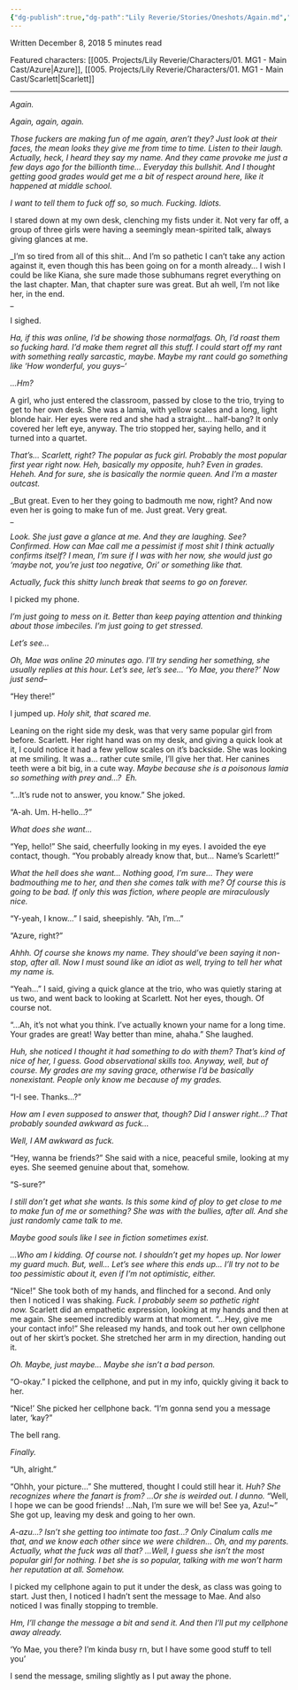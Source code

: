 ```yaml
---
{"dg-publish":true,"dg-path":"Lily Reverie/Stories/Oneshots/Again.md","permalink":"/lily-reverie/stories/oneshots/again/","created":"2024-01-20T03:04:24.125-03:00","updated":"2024-01-20T03:45:31.369-03:00"}
---
```


Written December 8, 2018
5 minutes read

Featured characters: [[005. Projects/Lily Reverie/Characters/01. MG1 - Main Cast/Azure\|Azure]], [[005. Projects/Lily Reverie/Characters/01. MG1 - Main Cast/Scarlett\|Scarlett]]

---

_Again._

_Again, again, again._

_Those fuckers are making fun of me again, aren’t they? Just look at their faces, the mean looks they give me from time to time. Listen to their laugh. Actually, heck, I heard they say my name. And they came provoke me just a few days ago for the billionth time… Everyday this bullshit. And I thought getting good grades would get me a bit of respect around here, like it happened at middle school._

_I want to tell them to fuck off so, so much. Fucking. Idiots._

I stared down at my own desk, clenching my fists under it. Not very far off, a group of three girls were having a seemingly mean-spirited talk, always giving glances at me.

_I’m so tired from all of this shit… And I’m so pathetic I can’t take any action against it, even though this has been going on for a month already… I wish I could be like Kiana, she sure made those subhumans regret everything on the last chapter. Man, that chapter sure was great. But ah well, I’m not like her, in the end.  
_

I sighed.

_Ha, if this was online, I’d be showing those normalfags. Oh, I’d roast them so fucking hard. I’d make them regret all this stuff. I could start off my rant with something really sarcastic, maybe. Maybe my rant could go something like ‘How wonderful, you guys–‘_

_…Hm?_

A girl, who just entered the classroom, passed by close to the trio, trying to get to her own desk. She was a lamia, with yellow scales and a long, light blonde hair. Her eyes were red and she had a straight… half-bang? It only covered her left eye, anyway. The trio stopped her, saying hello, and it turned into a quartet.

_That’s… Scarlett, right? The popular as fuck girl. Probably the most popular first year right now. Heh, basically my opposite, huh? Even in grades. Heheh. And for sure, she is basically the normie queen. And I’m a master outcast._

_But great. Even to her they going to badmouth me now, right? And now even her is going to make fun of me. Just great. Very great.  
_

_Look. She just gave a glance at me. And they are laughing. See? Confirmed. How can Mae call me a pessimist if most shit I think actually confirms itself? I mean, I’m sure if I was with her now, she would just go ‘maybe not, you’re just too negative, Ori’ or something like that._

_Actually, fuck this shitty lunch break that seems to go on forever._

I picked my phone.

_I’m just going to mess on it. Better than keep paying attention and thinking about those imbeciles. I’m just going to get stressed._

_Let’s see…_

_Oh, Mae was online 20 minutes ago. I’ll try sending her something, she usually replies at this hour. Let’s see, let’s see… ‘Yo Mae, you there?’ Now just send–_

“Hey there!”

I jumped up. _Holy shit, that scared me._

Leaning on the right side my desk, was that very same popular girl from before. Scarlett. Her right hand was on my desk, and giving a quick look at it, I could notice it had a few yellow scales on it’s backside. She was looking at me smiling. It was a… rather cute smile, I’ll give her that. Her canines teeth were a bit big, in a cute way. _Maybe because she is a poisonous lamia so something with prey and…?  Eh._

“…It’s rude not to answer, you know.” She joked.

“A-ah. Um. H-hello…?”

_What does she want…_

“Yep, hello!” She said, cheerfully looking in my eyes. I avoided the eye contact, though. “You probably already know that, but… Name’s Scarlett!”

_What the hell does she want… Nothing good, I’m sure… They were badmouthing me to her, and then she comes talk with me? Of course this is going to be bad. If only this was fiction, where people are miraculously nice._

“Y-yeah, I know…” I said, sheepishly. “Ah, I’m…”

“Azure, right?”

_Ahhh. Of course she knows my name. They should’ve been saying it non-stop, after all. Now I must sound like an idiot as well, trying to tell her what my name is._

“Yeah…” I said, giving a quick glance at the trio, who was quietly staring at us two, and went back to looking at Scarlett. Not her eyes, though. Of course not.

“…Ah, it’s not what you think. I’ve actually known your name for a long time. Your grades are great! Way better than mine, ahaha.” She laughed.

_Huh, she noticed I thought it had something to do with them? That’s kind of nice of her, I guess. Good observational skills too. Anyway, well, but of course. My grades are my saving grace, otherwise I’d be basically nonexistant. People only know me because of my grades._

“I-I see. Thanks…?”

_How am I even supposed to answer that, though? Did I answer right…? That probably sounded awkward as fuck…_

_Well, I AM awkward as fuck._

“Hey, wanna be friends?” She said with a nice, peaceful smile, looking at my eyes. She seemed genuine about that, somehow.

“S-sure?”

_I still don’t get what she wants. Is this some kind of ploy to get close to me to make fun of me or something? She was with the bullies, after all. And she just randomly came talk to me._

_Maybe good souls like I see in fiction sometimes exist._

_…Who am I kidding. Of course not. I shouldn’t get my hopes up. Nor lower my guard much. But, well… Let’s see where this ends up… I’ll try not to be too pessimistic about it, even if I’m not optimistic, either._

“Nice!” She took both of my hands, and flinched for a second. And only then I noticed I was shaking. _Fuck. I probably seem so pathetic right now._ Scarlett did an empathetic expression, looking at my hands and then at me again. She seemed incredibly warm at that moment. “…Hey, give me your contact info!” She released my hands, and took out her own cellphone out of her skirt’s pocket. She stretched her arm in my direction, handing out it.

_Oh. Maybe, just maybe… Maybe she isn’t a bad person._

“O-okay.” I picked the cellphone, and put in my info, quickly giving it back to her.

“Nice!’ She picked her cellphone back. “I’m gonna send you a message later, ‘kay?”

The bell rang.

_Finally._

“Uh, alright.”

“Ohhh, your picture…” She muttered, thought I could still hear it. _Huh? She recognizes where the fanart is from? …Or she is weirded out. I dunno._ “Well, I hope we can be good friends! …Nah, I’m sure we will be! See ya, Azu!~” She got up, leaving my desk and going to her own.

_A-azu…? Isn’t she getting too intimate too fast…? Only Cinalum calls me that, and we know each other since we were children… Oh, and my parents. Actually, what the fuck was all that? …Well, I guess she isn’t the most popular girl for nothing. I bet she is so popular, talking with me won’t harm her reputation at all. Somehow._

I picked my cellphone again to put it under the desk, as class was going to start. Just then, I noticed I hadn’t sent the message to Mae. And also noticed I was finally stopping to tremble.

_Hm, I’ll change the message a bit and send it. And then I’ll put my cellphone away already._

‘Yo Mae, you there? I’m kinda busy rn, but I have some good stuff to tell you’

I send the message, smiling slightly as I put away the phone.